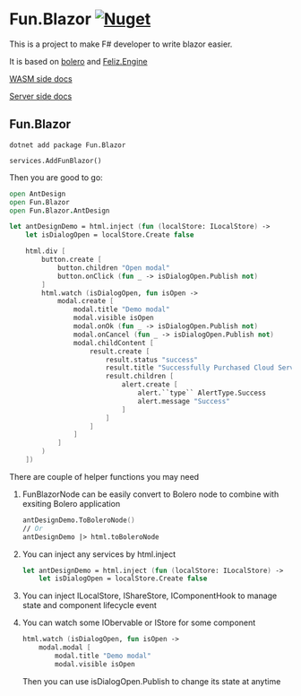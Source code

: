 # Fun.Blazor [![Nuget](https://img.shields.io/nuget/v/Fun.Blazor)](https://www.nuget.org/packages/Fun.Blazor)

This is a project to make F# developer to write blazor easier.

It is based on [bolero](https://github.com/fsbolero/Bolero) and  [Feliz.Engine](https://github.com/alfonsogarciacaro/Feliz.Engine)

[WASM side docs](https://slaveoftime.github.io/Fun.Blazor/)

[Server side docs](https://funblazor.slaveoftime.fun)



## Fun.Blazor

```
dotnet add package Fun.Blazor
```

```
services.AddFunBlazor()
```

Then you are good to go:

```fsharp
open AntDesign
open Fun.Blazor
open Fun.Blazor.AntDesign

let antDesignDemo = html.inject (fun (localStore: ILocalStore) ->
    let isDialogOpen = localStore.Create false

    html.div [
        button.create [
            button.children "Open modal"
            button.onClick (fun _ -> isDialogOpen.Publish not)
        ]
        html.watch (isDialogOpen, fun isOpen ->
            modal.create [
                modal.title "Demo modal"
                modal.visible isOpen
                modal.onOk (fun _ -> isDialogOpen.Publish not)
                modal.onCancel (fun _ -> isDialogOpen.Publish not)
                modal.childContent [
                    result.create [
                        result.status "success"
                        result.title "Successfully Purchased Cloud Server ECS"
                        result.children [
                            alert.create [
                                alert.``type`` AlertType.Success
                                alert.message "Success"
                            ]
                        ]
                    ]
                ]
            ]
        )
    ])
```

There are couple of helper functions you may need

1. FunBlazorNode can be easily convert to Bolero node to combine with exsiting Bolero application

    ```fsharp
    antDesignDemo.ToBoleroNode()
    // Or
    antDesignDemo |> html.toBoleroNode
    ```

2. You can inject any services by html.inject

    ```fsharp
    let antDesignDemo = html.inject (fun (localStore: ILocalStore) ->
        let isDialogOpen = localStore.Create false
    ```

3. You can inject ILocalStore, IShareStore, IComponentHook to manage state and component lifecycle event

4. You can watch some IObervable or IStore for some component

    ```fsharp
    html.watch (isDialogOpen, fun isOpen ->
        modal.modal [
            modal.title "Demo modal"
            modal.visible isOpen
    ```

    Then you can use isDialogOpen.Publish to change its state at anytime

